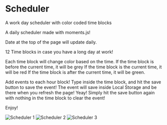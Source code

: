 # Scheduler
A work day scheduler with color coded time blocks

A daily scheduler made with moments.js!

Date at the top of the page will update daily.

12 Time blocks in case you have a long day at work!

Each time block will change color based on the time.
If the time block is before the current time, it will be grey
If the time block is the current time, it will be red
If the time block is after the current time, it will be green.

Add events to each hour block!
Type inside the time block, and hit the save button to save the event!
The event will save inside Local Storage and be there when you refresh the page!  Yeay!
Simply hit the save button again with nothing in the time block to clear the event!

Enjoy!

![Scheduler 1](https://user-images.githubusercontent.com/68625400/97654637-9a018a80-1a20-11eb-9669-62b9031abf2f.png)
![Scheduler 2](https://user-images.githubusercontent.com/68625400/97654639-9bcb4e00-1a20-11eb-922e-62190804fd8f.png)
![Scheduler 3](https://user-images.githubusercontent.com/68625400/97654641-9d951180-1a20-11eb-9727-7bc7e1789c22.png)

